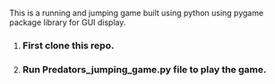 
This is a running and jumping game built using python using pygame package library for GUI display.

1. ### First clone this repo.
2. ### Run Predators_jumping_game.py file to play the game.
